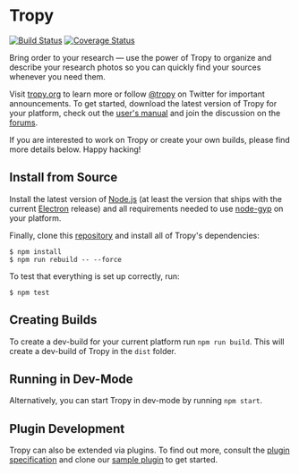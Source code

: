Tropy
=====
[![Build Status](https://github.com/tropy/tropy/actions/workflows/ci.yml/badge.svg)](https://github.com/tropy/tropy/actions/workflows/ci.yml)
[![Coverage Status](https://coveralls.io/repos/github/tropy/tropy/badge.svg?branch=master)](https://coveralls.io/github/tropy/tropy)

Bring order to your research —
use the power of Tropy to organize and describe your research photos
so you can quickly find your sources whenever you need them.

Visit [tropy.org][] to learn more
or follow [@tropy][] on Twitter for important announcements.
To get started, download the latest version of Tropy for your platform,
check out the [user's manual][docs] and join the discussion on the [forums][].

If you are interested to work on Tropy or create your own builds,
please find more details below.
Happy hacking!

[tropy.org]: https://tropy.org
[@tropy]: https://twitter.com/tropy
[docs]: https://docs.tropy.org
[forums]: https://forums.tropy.org

Install from Source
-------------------
Install the latest version of [Node.js][]
(at least the version that ships with the current [Electron][] release)
and all requirements needed to use [node-gyp][] on your platform.

Finally, clone this [repository][] and install all of Tropy's dependencies:

    $ npm install
    $ npm run rebuild -- --force

To test that everything is set up correctly, run:

    $ npm test

[Node.js]: https://nodejs.org
[Electron]: https://electronjs.org
[node-gyp]: https://www.npmjs.com/package/node-gyp
[repository]: https://github.com/tropy/tropy

Creating Builds
---------------
To create a dev-build for your current platform run `npm run build`.
This will create a dev-build of Tropy in the `dist` folder.

Running in Dev-Mode
-------------------
Alternatively, you can start Tropy in dev-mode by running `npm start`.

Plugin Development
------------------
Tropy can also be extended via plugins.
To find out more, consult the [plugin specification][]
and clone our [sample plugin][] to get started.

[sample plugin]: https://github.com/tropy/tropy-plugin-example
[plugin specification]: https://github.com/tropy/tropy/blob/master/res/plugins/README.md
